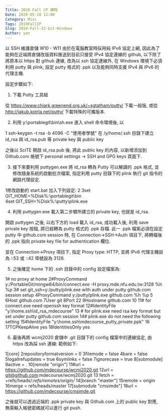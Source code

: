 ```yaml
---
Title: 2020 Fall CP 課程
Date: 2020-05-18 12:00
Category: Misc
Tags: 2019FallCP
Slug: 2019-Fall-32-bit-Windows
Author: yen
---
```



<!-- PELICAN_END_SUMMARY -->

以 SSH 維護倉儲
W10 - W11
由於在電腦教室時採用純 IPv6 協定上網, 因此為了能夠在近端將倉儲改版資料推送到目前只接受 IPv4 協定連線的 github, 以下除了將原本以 https 對 github 連線, 改為以 ssh 協定連線外, 在 Windows 環境下必須利用 putty 與 plink, 設定 putty 格式的 .ppk 以及能夠同時支援 IPv4 與 IPv6 的代理主機.

設定步驟如下:

1. 下載 Putty 工具組

從 https://www.chiark.greenend.org.uk/~sgtatham/putty/ 下載一般版, 或從 http://jakub.kotrla.net/putty/ 下載特殊的可攜版本.

2. 利用 y:\portablegit\bin\sh.exe 進入 shell 命令環境後, 以 

1
ssh-keygen -t rsa -b 4096 -C "使用者學號"
在 /y/home/.ssh 目錄下建立 id_rsa 與 id_rsa.pub 等 private key 與 public key

之後以 SciTE 開啟 id_rsa.pub 後, 將此 public key 的內容, 以新增添加到 Github.com 帳號下 personal settings -> SSH and GPG keys 頁面下.

3. 接下來要利用 puttygen.exe 將 id_rsa 轉為 Putty 可以解讀的 .ppk 格式, 並修改隨身系統的啟動批次檔案, 指定利用 putty 目錄下的 plink 執行 git 指令的網路代理設定.

1修改啟動的 start.bat 加入下列設定:
2
3set GIT_HOME=%Disk%:\portablegit\bin\
4set GIT_SSH=%Disk%:\putty\plink.exe

4. 利用 puttygen.exe 載入第二步驟所建立的 private key, 也就是 id_rsa.

開啟 puttygen 之後, 以右下方的 load 載入 id_rsa, 成功載入後, 利用 save private key 按鈕, 將已經轉為 putty 格式的 .ppk 存檔. 此一 .ppk 檔案必須在設定 putty 中 github.com session 時, 在 Connection->SSH->Auth 項目下, 將轉檔後的 .ppk 指向 private key file for authentication 欄位. 

並在 Connection->Proxy 項目下, 指定 Proxy type: HTTP, 並將 IPv6 代理主機設為 ::53 或 ::42 埠號設為 3128.

5. 之後確定 home 下的 .ssh 目錄中的 config 設定檔案為:

1# no proxy at home
2#ProxyCommand y:/PortableGit/mingw64/bin/connect.exe -H proxy.mde.nfu.edu.tw:3128 %h %p
3# set git_ssh=y:/putty/plink.exe with auth under putty github.com session setup
4ProxyCommand y:/putty/plink.exe github.com %h %p
5
6Host github.com
7User git
8Port 22
9Hostname github.com
10
11# for connect.exe need openssh key format
12#IdentityFile "y:\home\.ssh\id_rsa_mdecourse"
13 # for plink.exe need rsa key format but set under putty github.com session
14# plink.exe do not need the following setting
15#IdentityFile "y:\home\.ssh\mdecourse_putty_private.ppk"
16
17TCPKeepAlive yes
18IdentitiesOnly yes
    
6. 最後再將 wcmj2020 倉儲中 .git 目錄下的 config 檔案中的連線協定, 由 https 改為採 ssh 連線: 範例如下:

1[core]
2repositoryformatversion = 0
3filemode = false
4bare = false
5logallrefupdates = true
6symlinks = false
7ignorecase = true
8[submodule]
9active = .
10[remote "origin"]
11#url = https://github.com/mdecourse/wcmj2020.git
12url = git@github.com:mdecourse/wcmj2020.git
13 fetch = +refs/heads/*:refs/remotes/origin/*
14[branch "master"]
15remote = origin
16merge = refs/heads/master
17[submodule "cmsimde"]
18url = https://github.com/mdecourse/cmsimde.git
    
之後就可以透過近端的 .ppk private key 與 Github.com 上的 public key 對應, 無需輸入帳號密碼就可以進行 git push.

